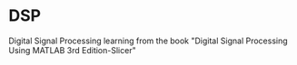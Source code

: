 # DSP
Digital Signal Processing
learning from the book "Digital Signal Processing Using MATLAB 3rd Edition-Slicer"

